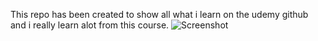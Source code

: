 This repo has been created to show all what i learn on the udemy github and i really learn alot from this course.
![Screenshot](screenshot/UC-891c77b8-9118-4ed4-8702-c526ab114cfd.png)
